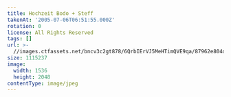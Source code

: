 ```yaml
---
title: Hochzeit Bodo + Steff
takenAt: '2005-07-06T06:51:55.000Z'
rotation: 0
license: All Rights Reserved
tags: []
url: >-
  //images.ctfassets.net/bncv3c2gt878/6QrbIErVJ5MeHTimQVE9qa/87962e804d187837cfdfeade3431f643/hochzeit-bodo--steff_4560368790_o
size: 1115237
image:
  width: 1536
  height: 2048
contentType: image/jpeg
---
```


